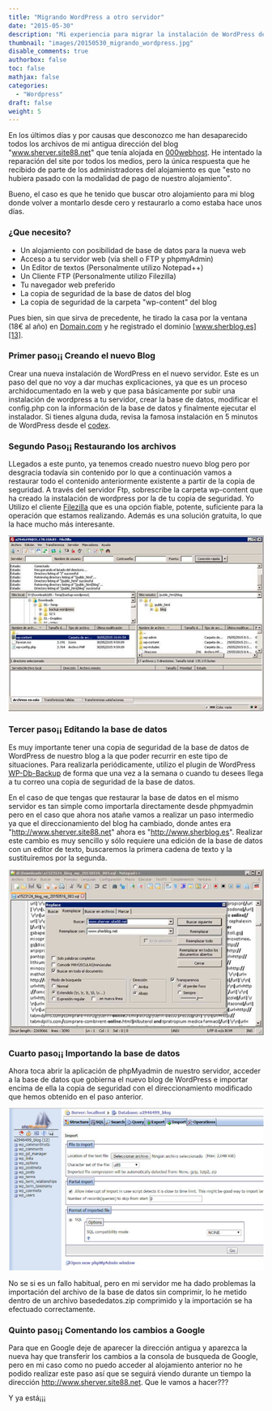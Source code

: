 ```yaml
---
title: "Migrando WordPress a otro servidor"
date: "2015-05-30"
description: "Mi experiencia para migrar la instalación de WordPress de un servidor a otro con cambio de dominio incluido"
thumbnail: "images/20150530_migrando_wordpress.jpg"
disable_comments: true
authorbox: false
toc: false
mathjax: false
categories:
  - "Wordpress"
draft: false
weight: 5
---
```

En los últimos días y por causas que desconozco me han desaparecido todos los archivos de mi antigua dirección del blog "www.sherver.site88.net" que tenía alojada en [000webhost][11]. He intentado la reparación del site por todos los medios, pero la única respuesta que he recibido de parte de los administradores del alojamiento es que "esto no hubiera pasado con la modalidad de pago de nuestro alojamiento".

Bueno, el caso es que he tenido que buscar otro alojamiento para mi blog donde volver a montarlo desde cero y restaurarlo a como estaba hace unos días.

### ¿Que necesito?
* Un alojamiento con posibilidad de base de datos para la nueva web
* Acceso a tu servidor web (vía shell o FTP y phpmyAdmin)
* Un Editor de textos (Personalmente utilizo Notepad++)
* Un Cliente FTP (Personalmente utilizo Filezilla)
* Tu navegador web preferido
* La copia de seguridad de la base de datos del blog
* La copia de seguridad de la carpeta "wp-content" del blog

Pues bien, sin que sirva de precedente, he tirado la casa por la ventana (18€ al año) en [Domain.com][12] y he registrado el dominio [www.sherblog.es][13].

### Primer paso¡¡ Creando el nuevo Blog
Crear una nueva instalación de WordPress en el nuevo servidor. Este es un paso del que no voy a dar muchas explicaciones, ya que es un proceso archidocumentado en la web y que pasa básicamente por subir una instalación de wordpress a tu servidor, crear la base de datos, modificar el config.php con la información de la base de datos y finalmente ejecutar el instalador. Si tienes alguna duda, revisa la famosa instalación en 5 minutos de WordPress desde el [codex][14].

### Segundo Paso¡¡ Restaurando los archivos
LLegados a este punto, ya tenemos creado nuestro nuevo blog pero por desgracia todavía sin contenido por lo que a continuación vamos a restaurar todo el contenido anteriormente existente a partir de la copia de seguridad. A través del servidor Ftp, sobrescribe la carpeta wp-content que ha creado la instalación de wordpress por la de tu copia de seguridad. Yo Utilizo el cliente [Filezilla][15] que es una opción fiable, potente, suficiente para la operación que estamos realizando. Además es una solución gratuita, lo que la hace mucho más interesante.

![imagen][1]

### Tercer paso¡¡ Editando la base de datos
Es muy importante tener una copia de seguridad de la base de datos de WordPress de nuestro blog a la que poder recurrir en este tipo de situaciones. Para realizarla periódicamente, utilizo el plugin de WordPress [WP-Db-Backup][16] de forma que una vez a la semana o cuando tu desees llega a tu correo una copia de seguridad de la base de datos.

En el caso de que tengas que restaurar la base de datos en el mismo servidor es tan simple como importarla directamente desde phpmyadmin pero en el caso que ahora nos atañe vamos a realizar un paso intermedio ya que el direccionamiento del blog ha cambiado, donde antes era "http://www.sherver.site88.net" ahora es "http://www.sherblog.es". Realizar este cambio es muy sencillo y sólo requiere una edición de la base de datos con un editor de texto, buscaremos la primera cadena de texto y la sustituiremos por la segunda.

![imagen][2]

### Cuarto paso¡¡ Importando la base de datos
Ahora toca abrir la aplicación de phpMyadmin de nuestro servidor, acceder a la base de datos que gobierna el nuevo blog de WordPress e importar encima de ella la copia de seguridad con el direccionamiento modificado que hemos obtenido en el paso anterior.

![imagen][3]

No se si es un fallo habitual, pero en mi servidor me ha dado problemas la importación del archivo de la base de datos sin comprimir, lo he metido dentro de un archivo basededatos.zip comprimido y la importación se ha efectuado correctamente.

### Quinto paso¡¡ Comentando los cambios a Google
Para que en Google deje de aparecer la dirección antigua y aparezca la nueva hay que transferir los cambios a la consola de busqueda de Google, pero en mi caso como no puedo acceder al alojamiento anterior no he podido realizar este paso así que se seguirá viendo durante un tiempo la dirección http://www.sherver.site88.net. Que le vamos a hacer???

Y ya está¡¡¡

[1]: /images/20150530_migrando_wordpress_01.jpg
[2]: /images/20150530_migrando_wordpress_02.jpg
[3]: /images/20150530_migrando_wordpress_03.jpg

[11]: http://www.000webhost.com
[12]: http://www.domain.com
[13]: http://www.sherblog.es
[14]: https://codex.wordpress.org/es:Instalando_Wordpress
[15]: https://filezilla-project.org
[16]: http://austinmatzko.com/wordpress-plugins/wp-db-backup/